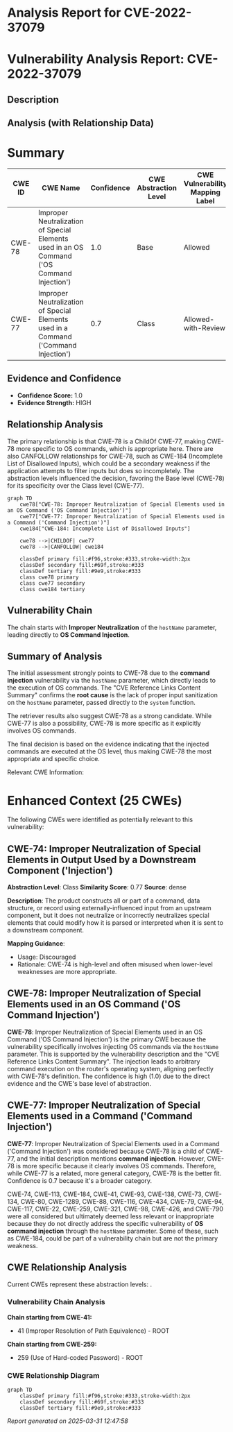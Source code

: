 # Analysis Report for CVE-2022-37079

# Vulnerability Analysis Report: CVE-2022-37079

## Description



## Analysis (with Relationship Data)

# Summary
| CWE ID | CWE Name | Confidence | CWE Abstraction Level | CWE Vulnerability Mapping Label | CWE-Vulnerability Mapping Notes |
|---|---|---|---|---|---|
| CWE-78 | Improper Neutralization of Special Elements used in an OS Command ('OS Command Injection') | 1.0 | Base | Allowed | Primary CWE |
| CWE-77 | Improper Neutralization of Special Elements used in a Command ('Command Injection') | 0.7 | Class | Allowed-with-Review | Secondary Candidate |

## Evidence and Confidence

*   **Confidence Score:** 1.0
*   **Evidence Strength:** HIGH

## Relationship Analysis
The primary relationship is that CWE-78 is a ChildOf CWE-77, making CWE-78 more specific to OS commands, which is appropriate here. There are also CANFOLLOW relationships for CWE-78, such as CWE-184 (Incomplete List of Disallowed Inputs), which could be a secondary weakness if the application attempts to filter inputs but does so incompletely. The abstraction levels influenced the decision, favoring the Base level (CWE-78) for its specificity over the Class level (CWE-77).

```mermaid
graph TD
    cwe78["CWE-78: Improper Neutralization of Special Elements used in an OS Command ('OS Command Injection')"]
    cwe77["CWE-77: Improper Neutralization of Special Elements used in a Command ('Command Injection')"]
    cwe184["CWE-184: Incomplete List of Disallowed Inputs"]

    cwe78 -->|CHILDOF| cwe77
    cwe78 -->|CANFOLLOW| cwe184

    classDef primary fill:#f96,stroke:#333,stroke-width:2px
    classDef secondary fill:#69f,stroke:#333
    classDef tertiary fill:#9e9,stroke:#333
    class cwe78 primary
    class cwe77 secondary
    class cwe184 tertiary
```

## Vulnerability Chain
The chain starts with **Improper Neutralization** of the `hostName` parameter, leading directly to **OS Command Injection**.

## Summary of Analysis
The initial assessment strongly points to CWE-78 due to the **command injection** vulnerability via the `hostName` parameter, which directly leads to the execution of OS commands. The "CVE Reference Links Content Summary" confirms the **root cause** is the lack of proper input sanitization on the `hostName` parameter, passed directly to the `system` function.

The retriever results also suggest CWE-78 as a strong candidate. While CWE-77 is also a possibility, CWE-78 is more specific as it explicitly involves OS commands.

The final decision is based on the evidence indicating that the injected commands are executed at the OS level, thus making CWE-78 the most appropriate and specific choice.

Relevant CWE Information:

# Enhanced Context (25 CWEs)
The following CWEs were identified as potentially relevant to this vulnerability:

## CWE-74: Improper Neutralization of Special Elements in Output Used by a Downstream Component ('Injection')
**Abstraction Level**: Class
**Similarity Score**: 0.77
**Source**: dense

**Description**:
The product constructs all or part of a command, data structure, or record using externally-influenced input from an upstream component, but it does not neutralize or incorrectly neutralizes special elements that could modify how it is parsed or interpreted when it is sent to a downstream component.

**Mapping Guidance**:
- Usage: Discouraged
- Rationale: CWE-74 is high-level and often misused when lower-level weaknesses are more appropriate.

## CWE-78: Improper Neutralization of Special Elements used in an OS Command ('OS Command Injection')
**CWE-78**: Improper Neutralization of Special Elements used in an OS Command ('OS Command Injection') is the primary CWE because the vulnerability specifically involves injecting OS commands via the `hostName` parameter. This is supported by the vulnerability description and the "CVE Reference Links Content Summary". The injection leads to arbitrary command execution on the router's operating system, aligning perfectly with CWE-78's definition. The confidence is high (1.0) due to the direct evidence and the CWE's base level of abstraction.

## CWE-77: Improper Neutralization of Special Elements used in a Command ('Command Injection')
**CWE-77**: Improper Neutralization of Special Elements used in a Command ('Command Injection') was considered because CWE-78 is a child of CWE-77, and the initial description mentions **command injection**. However, CWE-78 is more specific because it clearly involves OS commands. Therefore, while CWE-77 is a related, more general category, CWE-78 is the better fit. Confidence is 0.7 because it's a broader category.

CWE-74, CWE-113, CWE-184, CWE-41, CWE-93, CWE-138, CWE-73, CWE-134, CWE-80, CWE-1289, CWE-88, CWE-116, CWE-434, CWE-79, CWE-94, CWE-117, CWE-22, CWE-259, CWE-321, CWE-98, CWE-426, and CWE-790 were all considered but ultimately deemed less relevant or inappropriate because they do not directly address the specific vulnerability of **OS command injection** through the `hostName` parameter. Some of these, such as CWE-184, could be part of a vulnerability chain but are not the primary weakness.


## CWE Relationship Analysis

Current CWEs represent these abstraction levels: .


### Vulnerability Chain Analysis

**Chain starting from CWE-41:**
- 41 (Improper Resolution of Path Equivalence) - ROOT


**Chain starting from CWE-259:**
- 259 (Use of Hard-coded Password) - ROOT



### CWE Relationship Diagram

```mermaid
graph TD
    classDef primary fill:#f96,stroke:#333,stroke-width:2px
    classDef secondary fill:#69f,stroke:#333
    classDef tertiary fill:#9e9,stroke:#333
```



*Report generated on 2025-03-31 12:47:58*
